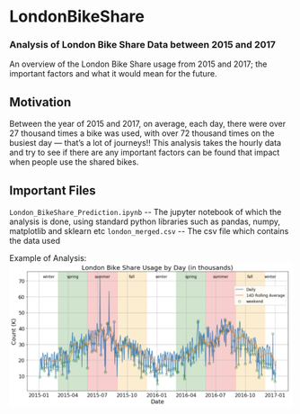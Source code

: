 # LondonBikeShare
### Analysis of London Bike Share Data between 2015 and 2017
An overview of the London Bike Share usage from 2015 and 2017; the important factors and what it would mean for the future.

## Motivation
Between the year of 2015 and 2017, on average, each day, there were over 27 thousand times a bike was used, with over 72 thousand times on the busiest day — that’s a lot of journeys!! This analysis takes the hourly data and try to see if there are any important factors can be found that impact when people use the shared bikes.


## Important Files
`London_BikeShare_Prediction.ipynb` -- The jupyter notebook of which the analysis is done, using standard python libraries such as pandas, numpy, matplotlib and sklearn etc
`london_merged.csv` -- The csv file which contains the data used

Example of Analysis:
![alt text](https://raw.githubusercontent.com/xyzjust/LondonBikeShare/main/example_plot.png)
